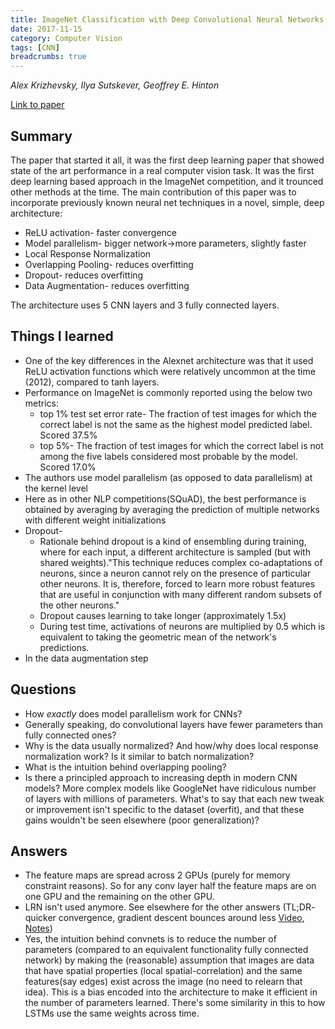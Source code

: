 ```yaml
---
title: ImageNet Classification with Deep Convolutional Neural Networks
date: 2017-11-15
category: Computer Vision
tags: [CNN]
breadcrumbs: true
---
```

*Alex Krizhevsky, Ilya Sutskever, Geoffrey E. Hinton*

[Link to paper](https://papers.nips.cc/paper/4824-imagenet-classification-with-deep-convolutional-neural-networks.pdf)

## Summary

The paper that started it all, it was the first deep learning paper that showed
state of the art performance in a real computer vision task. It was the first
deep learning based approach in the ImageNet competition, and it trounced other
methods at the time. The main contribution of this paper was to incorporate
previously known neural net techniques in a novel, simple, deep architecture:
- ReLU activation- faster convergence
- Model parallelism- bigger network->more parameters, slightly faster
- Local Response Normalization
- Overlapping Pooling- reduces overfitting
- Dropout- reduces overfitting
- Data Augmentation- reduces overfitting

The architecture uses 5 CNN layers and 3 fully connected layers.

## Things I learned

- One of the key differences in the Alexnet architecture was that it used ReLU
  activation functions which were relatively uncommon at the time (2012),
  compared to tanh layers.
- Performance on ImageNet is commonly reported using the below two metrics:
    - top 1% test set error rate- The fraction of test images for which the
      correct label is not the same as the highest model predicted label.
      Scored 37.5% 
    - top 5%- The fraction of test images for which the correct label is not
      among the five labels considered most probable by the model. Scored 17.0%
- The authors use model parallelism (as opposed to data parallelism) at the
  kernel level
- Here as in other NLP competitions(SQuAD), the best performance is obtained by
  averaging by averaging the prediction of multiple networks with different weight
  initializations
- Dropout-
    - Rationale behind dropout is a kind of ensembling during training, where for
    each input, a different architecture is sampled (but with shared
    weights)."This technique reduces complex co-adaptations of neurons, since a
    neuron cannot rely on the presence of particular other neurons. It is,
    therefore, forced to learn more robust features that are useful in
    conjunction with many different random subsets of the other neurons."
    - Dropout causes learning to take longer (approximately 1.5x)
    - During test time, activations of neurons are multiplied by 0.5 which is
      equivalent to taking the geometric mean of the network's predictions.
- In the data augmentation step

## Questions

- How *exactly* does model parallelism work for CNNs?
- Generally speaking, do convolutional layers have fewer parameters than fully
  connected ones?
- Why is the data usually normalized? And how/why does local response
  normalization work? Is it similar to batch normalization?
- What is the intuition behind overlapping pooling?
- Is there a principled approach to increasing depth in modern CNN models? More
  complex models like GoogleNet have ridiculous number of layers with millions
  of parameters. What's to say that each new tweak or improvement isn't
  specific to the dataset (overfit), and that these gains wouldn't be seen
  elsewhere (poor generalization)?

## Answers

- The feature maps are spread across 2 GPUs (purely for memory constraint
  reasons). So for any conv layer half the feature maps are on one GPU and the
  remaining on the other GPU.
- LRN isn't used anymore. See elsewhere for the other answers (TL;DR- quicker
  convergence, gradient descent bounces around less [Video](https://www.coursera.org/learn/machine-learning/lecture/xx3Da/gradient-descent-in-practice-i-feature-scaling), [Notes](http://www.holehouse.org/mlclass/04_Linear_Regression_with_multiple_variables.html))
- Yes, the intuition behind convnets is to reduce the number of parameters
  (compared to an equivalent functionality fully connected network) by making
  the (reasonable) assumption that images are data that have spatial properties
  (local spatial-correlation) and the same features(say edges) exist across the
  image (no need to relearn that idea). This is a bias encoded into the
  architecture to make it efficient in the number of parameters learned.
  There's some similarity in this to how LSTMs use the same weights across
  time.

